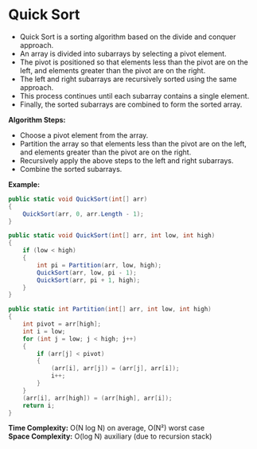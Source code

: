 # Quick Sort

- Quick Sort is a sorting algorithm based on the divide and conquer approach.
- An array is divided into subarrays by selecting a pivot element.
- The pivot is positioned so that elements less than the pivot are on the left, and elements greater than the pivot are on the right.
- The left and right subarrays are recursively sorted using the same approach.
- This process continues until each subarray contains a single element.
- Finally, the sorted subarrays are combined to form the sorted array.

**Algorithm Steps:**

- Choose a pivot element from the array.
- Partition the array so that elements less than the pivot are on the left, and elements greater than the pivot are on the right.
- Recursively apply the above steps to the left and right subarrays.
- Combine the sorted subarrays.

**Example:**

```csharp
public static void QuickSort(int[] arr)
{
    QuickSort(arr, 0, arr.Length - 1);
}

public static void QuickSort(int[] arr, int low, int high)
{
    if (low < high)
    {
        int pi = Partition(arr, low, high);
        QuickSort(arr, low, pi - 1);
        QuickSort(arr, pi + 1, high);
    }
}

public static int Partition(int[] arr, int low, int high)
{
    int pivot = arr[high];
    int i = low;
    for (int j = low; j < high; j++)
    {
        if (arr[j] < pivot)
        {
            (arr[i], arr[j]) = (arr[j], arr[i]);
            i++;
        }
    }
    (arr[i], arr[high]) = (arr[high], arr[i]);
    return i;
}
```

**Time Complexity:** O(N log N) on average, O(N²) worst case  
**Space Complexity:** O(log N) auxiliary (due to recursion stack)
